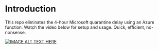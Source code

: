 # Introduction



This repo eliminates the 4-hour Microsoft quarantine delay using an Azure function. Watch the video below for setup and usage. Quick, efficient, no-nonsense.

[![IMAGE ALT TEXT HERE](https://i9.ytimg.com/vi/4nFxqh0NsCw/maxresdefault.jpg?v=65fe82cb&sqp=CKSpmrAG&rs=AOn4CLCCgw63wzo6qDlzoB1KxAHg4bPr0g)](https://www.youtube.com/watch?v=4nFxqh0NsCw)
